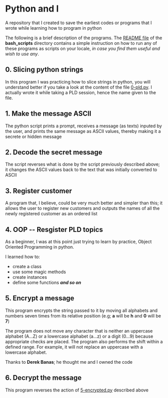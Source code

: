 # Python and I
A repository that I created to save the earliest codes or programs that I wrote while learning how to program in python

The following is a brief description of the programs. The [README file](../bash_scripts/README.md) of the **bash_scripts** directory contains a simple instruction on how to run any of these programs as scripts on your locale, *in case you find them useful and wish to use any*.

## 0. Slicing python strings
In this program I was practicing how to slice strings in python, you will understand better if you take a look at the content of the file [0-pld.py](./0-pld.py). I actually wrote it while taking a PLD session, hence the name given to the file.

## 1. Make the message ASCII
The python script prints a prompt, receives a message (as texts) inputed by the user, and prints the same message as ASCII values, thereby making it a secrete or hidden message

## 2. Decode the secret message
The script reverses what is done by the script previously described above; it changes the ASCII values back to the text that was initially converted to ASCII

## 3. Register customer
A program that, I believe, could be very much better and simpler than this; it allows the user to register new customers and outputs the names of all the newly registered customer as an ordered list

## 4. OOP -- Resgister PLD topics
As a beginner, I was at this point just trying to learn by practice, Object Oriented Programming in python.

I learned how to:
- create a class
- use some magic methods
- create instances
- define some functions ***and so on***

## 5. Encrypt a message
This program encrypts the string passed to it by moving all alphabets and numbers seven times from its relative position (e.g; **a** will be **h** and **0** will be **7**)

The program does not move any character that is neither an uppercase alphabet (A...Z) or a lowercase alphabet (a...z) or a digit (0...9) because appropriate checks are placed. The program also performs the shift within a defined range. For example, it will not replace an uppercase with a lowercase alphabet.

Thanks to **Derek Banas**; he thought me and I owned the code

## 6. Decrypt the message
This program reverses the action of [5-encrypted.py](./5-encrypted.py) described above
